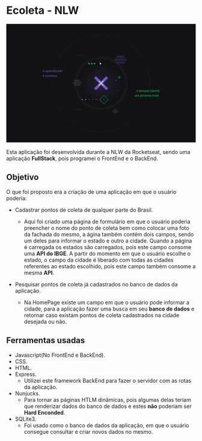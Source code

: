 # Ecoleta - NLW

![Header Markdown](./public/icones/headerMarkdown.jpg?raw=true)

Esta aplicação foi desenvolvida durante a NLW da Rocketseat, sendo uma aplicação **FullStack**, pois programei o FrontEnd e o BackEnd.

## Objetivo

O que foi proposto era a criação de uma aplicação em que o usuário poderia:

* Cadastrar pontos de coleta de qualquer parte do Brasil.
  * Aqui foi criado uma página de formulário em que o usuário poderia preencher o nome do ponto de coleta bem como colocar uma foto da fachada do mesmo,
  a ágina também contém dois campos, sendo um deles para informar o estado e outro a cidade. Quando a página é carregada os estados são carregados, pois  este campo consome uma **API do IBGE**. A partir do momento em que o usuário escolhe o estado, o campo da cidade é liberado com todas as cidades referentes ao estado escolhido, pois este campo também consome a mesma **API**.

* Pesquisar pontos de coleta já cadastrados no banco de dados da aplicação.
  * Na HomePage existe um campo em que o usuário pode informar a cidade, para a aplicação fazer uma busca em seu **banco de dados** e retornar caso existam pontos de coleta cadastrados na cidade desejada ou não.

## Ferramentas usadas

* Javascript(No FrontEnd e BackEnd).
* CSS.
* HTML.
* Express.
  * Utilizei este framework BackEnd para fazer o servidor com as rotas da aplicação.
* Nunjucks.
  * Para tornar as páginas HTLM dinâmicas, pois algumas delas teriam que renderizar dados do banco de dados e estes **não** poderiam ser __Hard Enconded__.
* SQLite3.
  * Foi usado como o banco de dados da aplicação, em que o usuário consegue consultar e criar novos dados no mesmo.
